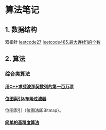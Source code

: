 # 算法笔记

## 1. 数据结构

双指针 
[leetcode27](leetcode/code/27.md)
[leetcode485.最大连续1的个数](leetcode/code/485.md)
## 2. 算法

### 综合类算法

#### [用C++求斐波那契数列的第一百万项](https://www.zhihu.com/question/292320341)

#### [位图索引&布隆过滤器](https://www.jianshu.com/p/0f185fca06f7)

位图索引（位图法即Bitmap）。

#### [简单的高精度算法](https://blog.csdn.net/weixin_42172261/article/details/86775037)

